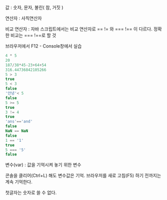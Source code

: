 값 : 숫자, 문자, 불린( 참, 거짓 )

연산자 : 사칙연산자

비교 연산자 : 자바 스크립트에서는 비교 연산자로 == != 와 === !== 이 다르다. 정확한 비교는 === !==로 할 것

브라우저에서 F12 - Console창에서 실습

```jsx
4 * 5
20
187/38*45-23+64+54
316.44736842105266
5 > 3
true
5 < 3
false
'안녕'< 5
false
5 >= 5
true
3 != 4
true
'ans'=='and'
false
NaN == NaN
false
1 == '1'
true
5 === '5'
false
```

변수(var) : 값을 기억시켜 놓기 위한 변수

콘솔을 클리어(Ctrl+L) 해도 변수값은 기억. 브라우저를 새로 고침(F5) 하기 전까지는 계속 기억한다.


첫글자는 숫자로 쓸 수 없다.
